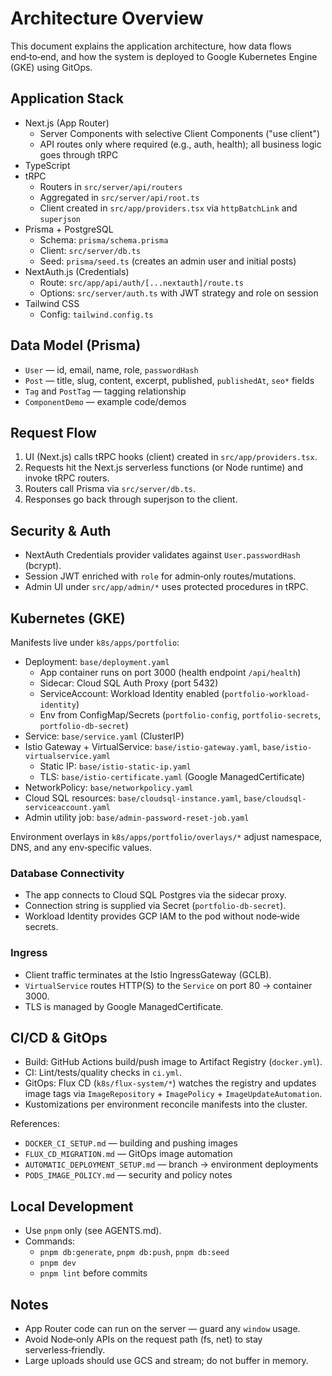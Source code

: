 # Architecture Overview

This document explains the application architecture, how data flows end‑to‑end, and how the system is deployed to Google Kubernetes Engine (GKE) using GitOps.

## Application Stack

- Next.js (App Router)
  - Server Components with selective Client Components ("use client")
  - API routes only where required (e.g., auth, health); all business logic goes through tRPC
- TypeScript
- tRPC
  - Routers in `src/server/api/routers`
  - Aggregated in `src/server/api/root.ts`
  - Client created in `src/app/providers.tsx` via `httpBatchLink` and `superjson`
- Prisma + PostgreSQL
  - Schema: `prisma/schema.prisma`
  - Client: `src/server/db.ts`
  - Seed: `prisma/seed.ts` (creates an admin user and initial posts)
- NextAuth.js (Credentials)
  - Route: `src/app/api/auth/[...nextauth]/route.ts`
  - Options: `src/server/auth.ts` with JWT strategy and role on session
- Tailwind CSS
  - Config: `tailwind.config.ts`

## Data Model (Prisma)

- `User` — id, email, name, role, `passwordHash`
- `Post` — title, slug, content, excerpt, published, `publishedAt`, `seo*` fields
- `Tag` and `PostTag` — tagging relationship
- `ComponentDemo` — example code/demos

## Request Flow

1. UI (Next.js) calls tRPC hooks (client) created in `src/app/providers.tsx`.
2. Requests hit the Next.js serverless functions (or Node runtime) and invoke tRPC routers.
3. Routers call Prisma via `src/server/db.ts`.
4. Responses go back through superjson to the client.

## Security & Auth

- NextAuth Credentials provider validates against `User.passwordHash` (bcrypt).
- Session JWT enriched with `role` for admin‑only routes/mutations.
- Admin UI under `src/app/admin/*` uses protected procedures in tRPC.

## Kubernetes (GKE)

Manifests live under `k8s/apps/portfolio`:

- Deployment: `base/deployment.yaml`
  - App container runs on port 3000 (health endpoint `/api/health`)
  - Sidecar: Cloud SQL Auth Proxy (port 5432)
  - ServiceAccount: Workload Identity enabled (`portfolio-workload-identity`)
  - Env from ConfigMap/Secrets (`portfolio-config`, `portfolio-secrets`, `portfolio-db-secret`)
- Service: `base/service.yaml` (ClusterIP)
- Istio Gateway + VirtualService: `base/istio-gateway.yaml`, `base/istio-virtualservice.yaml`
  - Static IP: `base/istio-static-ip.yaml`
  - TLS: `base/istio-certificate.yaml` (Google ManagedCertificate)
- NetworkPolicy: `base/networkpolicy.yaml`
- Cloud SQL resources: `base/cloudsql-instance.yaml`, `base/cloudsql-serviceaccount.yaml`
- Admin utility job: `base/admin-password-reset-job.yaml`

Environment overlays in `k8s/apps/portfolio/overlays/*` adjust namespace, DNS, and any env‑specific values.

### Database Connectivity

- The app connects to Cloud SQL Postgres via the sidecar proxy.
- Connection string is supplied via Secret (`portfolio-db-secret`).
- Workload Identity provides GCP IAM to the pod without node‑wide secrets.

### Ingress

- Client traffic terminates at the Istio IngressGateway (GCLB).
- `VirtualService` routes HTTP(S) to the `Service` on port 80 → container 3000.
- TLS is managed by Google ManagedCertificate.

## CI/CD & GitOps

- Build: GitHub Actions build/push image to Artifact Registry (`docker.yml`).
- CI: Lint/tests/quality checks in `ci.yml`.
- GitOps: Flux CD (`k8s/flux-system/*`) watches the registry and updates image tags via `ImageRepository` + `ImagePolicy` + `ImageUpdateAutomation`.
- Kustomizations per environment reconcile manifests into the cluster.

References:

- `DOCKER_CI_SETUP.md` — building and pushing images
- `FLUX_CD_MIGRATION.md` — GitOps image automation
- `AUTOMATIC_DEPLOYMENT_SETUP.md` — branch → environment deployments
- `PODS_IMAGE_POLICY.md` — security and policy notes

## Local Development

- Use `pnpm` only (see AGENTS.md).
- Commands:
  - `pnpm db:generate`, `pnpm db:push`, `pnpm db:seed`
  - `pnpm dev`
  - `pnpm lint` before commits

## Notes

- App Router code can run on the server — guard any `window` usage.
- Avoid Node‑only APIs on the request path (fs, net) to stay serverless‑friendly.
- Large uploads should use GCS and stream; do not buffer in memory.

